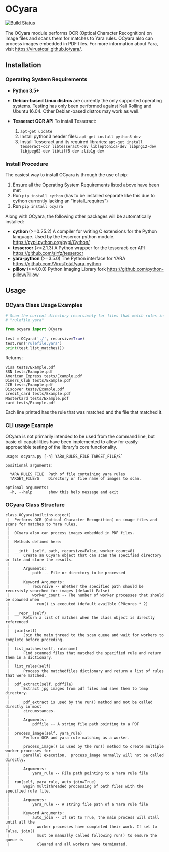 # OCyara
[![Build Status](https://travis-ci.org/bandrel/OCyara.svg?branch=master)](https://travis-ci.org/bandrel/OCyara)

The OCyara module performs OCR (Optical Character Recognition) on image
files and scans them for matches to Yara rules.  OCyara also can process
images embedded in PDF files. For more information about Yara, visit
https://virustotal.github.io/yara/.

## Installation
### Operating System Requirements

- **Python 3.5+**
- **Debian-based Linux distros** are currently the only supported
  operating systems. Testing has only been performed against Kali
  Rolling and Ubuntu 16.04. Other Debian-based distros may work as
  well.
- **Tesseract OCR API**
  To install Tesseract:

  1. `apt-get update`
  1. Install python3 header files: `apt-get install python3-dev`
  2. Install Tesseract and its required libraries:
     `apt-get install tesseract-ocr libtesseract-dev libleptonica-dev
     libpng12-dev libjpeg62-dev libtiff5-dev zlib1g-dev`



### Install Procedure
The easiest way to install OCyara is through the use of pip:

  1. Ensure all the Operating System Requirements listed above have been met
  3. Run `pip install cython` (has to be installed separate like this
     due to cython currently lacking an "install_requires")
  2. Run `pip install ocyara`

Along with OCyara, the following other packages will be automatically
installed:
 - **cython** (>=0.25.2) A compiler for writing C extensions for the
   Python language. Used by the tesserocr python module.
   https://pypi.python.org/pypi/Cython/
 - **tesserocr** (>=2.1.3) A Python wrapper for the tesseract-ocr API
   https://github.com/sirfz/tesserocr
 - **yara-python** (>=3.5.0) The Python interface for YARA
   https://github.com/VirusTotal/yara-python
 - **pillow** (>=4.0.0) Python Imaging Library fork
   https://github.com/python-pillow/Pillow


## Usage


### OCyara Class Usage Examples

```python
# Scan the current directory recursively for files that match rules in
# "rulefile.yara"

from ocyara import OCyara

test = OCyara('./', recursive=True)
test.run('rulefile.yara')
print(test.list_matches())
```

Returns:
```
Visa tests/Example.pdf
SSN tests/Example.pdf
American_Express tests/Example.pdf
Diners_Club tests/Example.pdf
JCB tests/Example.pdf
Discover tests/Example.pdf
credit_card tests/Example.pdf
MasterCard tests/Example.pdf
card tests/Example.pdf
```

Each line printed has the rule that was matched and the file that
matched it.

### CLI usage Example
OCyara is not primarily intended to be used from the command line, but
basic cli capablilities have been implemented to allow for
easily-approachble testing of the library's core functionality.

```
usage: ocyara.py [-h] YARA_RULES_FILE TARGET_FILE/S`

positional arguments:

  YARA_RULES_FILE  Path of file containing yara rules
  TARGET_FILE/S    Directory or file name of images to scan.

optional arguments:
  -h, --help       show this help message and exit
```

### OCyara Class Structure

```
class OCyara(builtins.object)
 |  Performs OCR (Optical Character Recognition) on image files and scans for matches to Yara rules.
 |
 |  OCyara also can process images embedded in PDF files.
 |
 |  Methods defined here:
 |
 |  __init__(self, path, recursive=False, worker_count=8)
 |      Create an OCyara object that can scan the specified directory or file and store the results.
 |
 |      Arguments:
 |          path -- File or directory to be processed
 |
 |      Keyword Arguments:
 |          recursive -- Whether the specified path should be recursivly searched for images (default False)
 |          worker_count -- The number of worker processes that should be spawned when
 |            run() is executed (default availble CPUcores * 2)
 |
 |  __repr__(self)
 |      Return a list of matches when the class object is directly referenced
 |
 |  join(self)
 |      Join the main thread to the scan queue and wait for workers to complete before proceding.
 |
 |  list_matches(self, rulename)
 |      Find scanned files that matched the specified rule and return them in a dictionary.
 |
 |  list_rules(self)
 |      Process the matchedfiles dictionary and return a list of rules that were matched.
 |
 |  pdf_extract(self, pdffile)
 |      Extract jpg images from pdf files and save them to temp directory.
 |
 |      pdf_extract is used by the run() method and not be called directly in most
 |      circumstances.
 |
 |      Arguments:
 |          pdffile -- A string file path pointing to a PDF
 |
 |  process_image(self, yara_rule)
 |      Perform OCR and yara rule matching as a worker.
 |
 |      process_image() is used by the run() method to create multiple worker processes for
 |      parallel execution.  process_image normally will not be called directly.
 |
 |      Arguments:
 |          yara_rule -- File path pointing to a Yara rule file
 |
 |  run(self, yara_rule, auto_join=True)
 |      Begin multithreaded processing of path files with the specified rule file.
 |
 |      Arguments:
 |          yara_rule -- A string file path of a Yara rule file
 |
 |      Keyword Arguments:
 |          auto_join -- If set to True, the main process will stall until all the
 |            worker processes have completed their work. If set to False, join()
 |            must be manually called following run() to ensure the queue is
 |            cleared and all workers have terminated.
```
